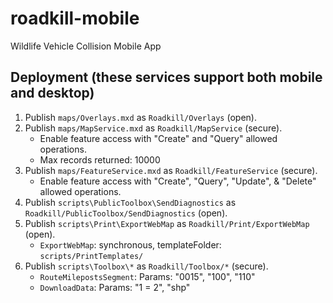 # roadkill-mobile
Wildlife Vehicle Collision Mobile App

## Deployment (these services support both mobile and desktop)
1. Publish `maps/Overlays.mxd` as `Roadkill/Overlays` (open).
1. Publish `maps/MapService.mxd` as `Roadkill/MapService` (secure).
    - Enable feature access with "Create" and "Query" allowed operations.
    - Max records returned: 10000
1. Publish `maps/FeatureService.mxd` as `Roadkill/FeatureService` (secure).
    - Enable feature access with "Create", "Query", "Update", & "Delete" allowed operations.
1. Publish `scripts\PublicToolbox\SendDiagnostics` as `Roadkill/PublicToolbox/SendDiagnostics` (open).
1. Publish `scripts\Print\ExportWebMap` as `Roadkill/Print/ExportWebMap` (open).
    - `ExportWebMap`: synchronous, templateFolder: `scripts/PrintTemplates/`
1. Publish `scripts\Toolbox\*` as `Roadkill/Toolbox/*` (secure).
    - `RouteMilepostsSegment`: Params: "0015", "100", "110"
    - `DownloadData`: Params: "1 = 2", "shp"
